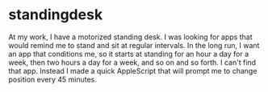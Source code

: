 # standingdesk
At my work, I have a motorized standing desk. I was looking for apps that would remind me to stand and sit at regular intervals. In the long run, I want an app that conditions me, so it starts at standing for an hour a day for a week, then two hours a day for a week, and so on and so forth. I can't find that app. Instead I made a quick AppleScript that will prompt me to change position every 45 minutes.